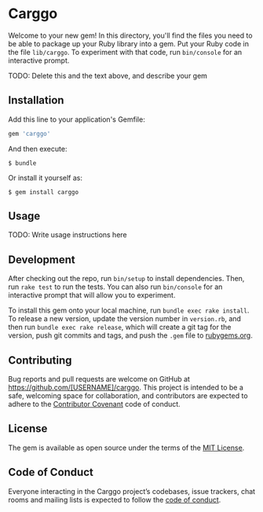 # Carggo

Welcome to your new gem! In this directory, you'll find the files you need to be able to package up your Ruby library into a gem. Put your Ruby code in the file `lib/carggo`. To experiment with that code, run `bin/console` for an interactive prompt.

TODO: Delete this and the text above, and describe your gem

## Installation

Add this line to your application's Gemfile:

```ruby
gem 'carggo'
```

And then execute:

    $ bundle

Or install it yourself as:

    $ gem install carggo

## Usage

TODO: Write usage instructions here

## Development

After checking out the repo, run `bin/setup` to install dependencies. Then, run `rake test` to run the tests. You can also run `bin/console` for an interactive prompt that will allow you to experiment.

To install this gem onto your local machine, run `bundle exec rake install`. To release a new version, update the version number in `version.rb`, and then run `bundle exec rake release`, which will create a git tag for the version, push git commits and tags, and push the `.gem` file to [rubygems.org](https://rubygems.org).

## Contributing

Bug reports and pull requests are welcome on GitHub at https://github.com/[USERNAME]/carggo. This project is intended to be a safe, welcoming space for collaboration, and contributors are expected to adhere to the [Contributor Covenant](http://contributor-covenant.org) code of conduct.

## License

The gem is available as open source under the terms of the [MIT License](https://opensource.org/licenses/MIT).

## Code of Conduct

Everyone interacting in the Carggo project’s codebases, issue trackers, chat rooms and mailing lists is expected to follow the [code of conduct](https://github.com/[USERNAME]/carggo/blob/master/CODE_OF_CONDUCT.md).
